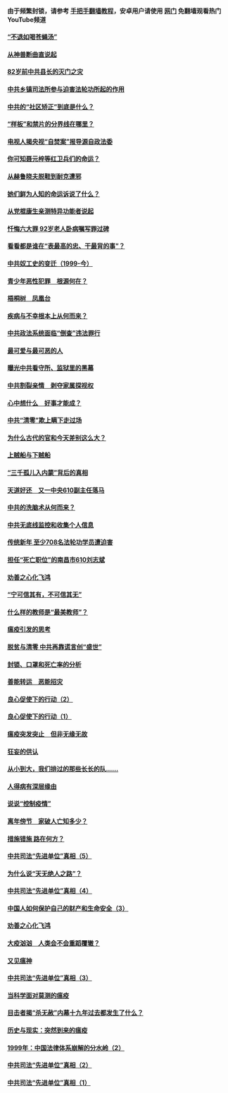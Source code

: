 #### 由于频繁封锁，请参考 [手把手翻墙教程](https://github.com/gfw-breaker/guides/wiki/)，安卓用户请使用 [网门](https://github.com/gfw-breaker/nogfw/blob/master/dl.md?t=04150401) 免翻墙观看热门YouTube频道 

#### [“不退如喝苍蝇汤”](../pages/19/423287.md?t=04150401) 

#### [从神兽断曲直说起](../pages/19/423201.md?t=04150401) 

#### [82岁前中共县长的灭门之灾](../pages/19/423055.md?t=04150401) 

#### [中共乡镇司法所参与迫害法轮功所起的作用](../pages/19/423064.md?t=04150401) 

#### [中共的“社区矫正”到底是什么？](../pages/19/422870.md?t=04150401) 

#### [“样板”和禁片的分界线在哪里？](../pages/19/422704.md?t=04150401) 

#### [电视人揭央视“自焚案”报导源自政法委](../pages/19/422770.md?t=04150401) 

#### [你可知聂元梓等红卫兵们的命运？](../pages/19/422848.md?t=04150401) 

#### [从赫鲁晓夫脱鞋到耐克遭邪](../pages/19/422826.md?t=04150401) 

#### [她们鲜为人知的命运诉说了什么？](../pages/19/422754.md?t=04150401) 

#### [从党棍康生亲测特异功能者说起](../pages/19/422657.md?t=04150401) 

#### [忏悔六大罪 92岁老人卧病嘱写罪过碑](../pages/19/422750.md?t=04150401) 

#### [看看都是谁在“表最高的忠、干最背的事”？](../pages/19/422703.md?t=04150401) 

#### [中共奴工史的变迁（1999-今）](../pages/19/422656.md?t=04150401) 

#### [青少年恶性犯罪　根源何在？](../pages/19/422449.md?t=04150401) 

#### [梧桐树　凤凰台](../pages/19/422442.md?t=04150401) 

#### [疾病与不幸根本上从何而来？](../pages/19/422438.md?t=04150401) 

#### [中共政法系统面临“倒查”违法罪行](../pages/19/422497.md?t=04150401) 

#### [最可爱与最可恶的人](../pages/19/422448.md?t=04150401) 

#### [曝光中共看守所、监狱里的黑幕](../pages/19/422390.md?t=04150401) 

#### [中共割裂亲情　剥夺家属探视权](../pages/19/422364.md?t=04150401) 

#### [心中想什么　好事才能成？](../pages/19/422318.md?t=04150401) 

#### [中共“清零”欺上瞒下走过场](../pages/19/422306.md?t=04150401) 

#### [为什么古代的官和今天差别这么大？](../pages/19/422228.md?t=04150401) 

#### [上贼船与下贼船](../pages/19/422276.md?t=04150401) 

#### [“三千孤儿入内蒙”背后的真相](../pages/19/422229.md?t=04150401) 

#### [天道好还　又一中央610副主任落马](../pages/19/422155.md?t=04150401) 

#### [中共的洗脑术从何而来？](../pages/19/422154.md?t=04150401) 

#### [中共无底线监控和收集个人信息](../pages/19/422039.md?t=04150401) 

#### [传统新年 至少708名法轮功学员遭迫害](../pages/19/421946.md?t=04150401) 

#### [担任“死亡职位”的南昌市610刘志斌](../pages/19/421957.md?t=04150401) 

#### [劝善之心化飞鸿](../pages/19/421164.md?t=04150401) 

#### [“宁可信其有，不可信其无”](../pages/19/421691.md?t=04150401) 

#### [什么样的教师是“最美教师”？](../pages/19/421755.md?t=04150401) 

#### [瘟疫引发的思考](../pages/19/421594.md?t=04150401) 

#### [脱贫与清零 中共再靠谎言创“盛世”](../pages/19/421590.md?t=04150401) 

#### [封锁、口罩和死亡率的分析](../pages/19/421495.md?t=04150401) 

#### [善能转运　恶能招灾](../pages/19/421334.md?t=04150401) 

#### [良心促使下的行动（2）](../pages/19/421361.md?t=04150401) 

#### [良心促使下的行动（1）](../pages/19/421302.md?t=04150401) 

#### [瘟疫突发突止　但非无缘无故](../pages/19/421281.md?t=04150401) 

#### [狂妄的供认](../pages/19/421199.md?t=04150401) 

#### [从小到大，我们排过的那些长长的队……](../pages/19/421243.md?t=04150401) 

#### [人得病有深层缘由](../pages/19/420864.md?t=04150401) 

#### [说说“控制疫情”](../pages/19/420831.md?t=04150401) 

#### [离年傍节　家破人亡知多少？](../pages/19/420563.md?t=04150401) 

#### [措施错施  路在何方？](../pages/19/420076.md?t=04150401) 

#### [中共司法“先进单位”真相（5）](../pages/19/419453.md?t=04150401) 

#### [为什么说“天无绝人之路”？](../pages/19/419618.md?t=04150401) 

#### [中共司法“先进单位”真相（4）](../pages/19/419452.md?t=04150401) 

#### [中国人如何保护自己的财产和生命安全（3）](../pages/19/419405.md?t=04150401) 

#### [劝善之心化飞鸿](../pages/19/418758.md?t=04150401) 

#### [大疫汹汹　人类会不会重蹈覆辙？](../pages/19/419691.md?t=04150401) 

#### [又见瘟神](../pages/19/419225.md?t=04150401) 

#### [中共司法“先进单位”真相（3）](../pages/19/419451.md?t=04150401) 

#### [当科学面对莫测的瘟疫](../pages/19/419625.md?t=04150401) 

#### [目击者揭“杀无赦”内幕十九年过去都发生了什么？](../pages/19/419617.md?t=04150401) 

#### [历史与现实：突然到来的瘟疫](../pages/19/419619.md?t=04150401) 

#### [1999年：中国法律体系崩解的分水岭（2）](../pages/19/419455.md?t=04150401) 

#### [中共司法“先进单位”真相（2）](../pages/19/419450.md?t=04150401) 

#### [中共司法“先进单位”真相（1）](../pages/19/419449.md?t=04150401) 

